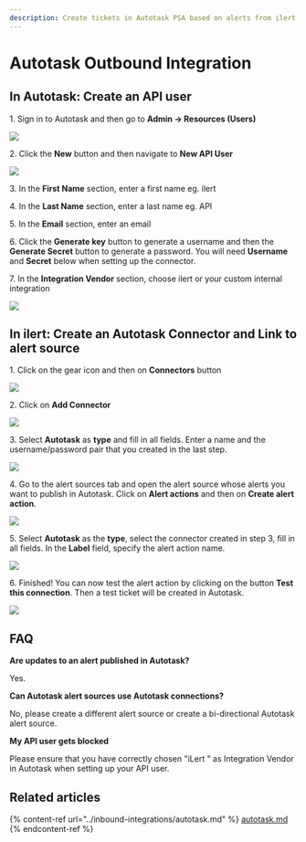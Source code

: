 ```yaml
---
description: Create tickets in Autotask PSA based on alerts from ilert.
---
```


# Autotask Outbound Integration

## In Autotask: Create an API user <a href="#create-api-user" id="create-api-user"></a>

1\. Sign in to Autotask and then go to **Admin -> Resources (Users)**

![](<../.gitbook/assets/autotask1 (1) (2).png>)

2\. Click the **New** button and then navigate to **New API User**

![](<../.gitbook/assets/autotask2 (1).png>)

3\. In the **First Name** section, enter a first name eg. ilert

4\. In the **Last Name** section, enter a last name eg. API

5\. In the **Email** section, enter an email

6\. Click the **Generate key** button to generate a username and then the **Generate Secret** button to generate a password. You will need **Username** and **Secret** below when setting up the connector.

7\. In the **Integration Vendor** section, choose ilert or your custom internal integration

![](<../.gitbook/assets/autotask3 (2).png>)

## In ilert: Create an Autotask Connector and Link to alert source

1\. Click on the gear icon and then on **Connectors** button

![](<../.gitbook/assets/iLert (16).png>)

2\. Click on **Add Connector**

![](<../.gitbook/assets/iLert (17).png>)

3\. Select **Autotask** as **type** and fill in all fields. Enter a name and the username/password pair that you created in the last step.

![](<../.gitbook/assets/iLert (18).png>)

4\. Go to the alert sources tab and open the alert source whose alerts you want to publish in Autotask. Click on **Alert actions** and then on **Create alert action**.

![](<../.gitbook/assets/new_incident_action (3).png>)

5\. Select **Autotask** as the **type**, select the connector created in step 3, fill in all fields. In the **Label** field, specify the alert action name.

![](<../.gitbook/assets/iLert (58).png>)

6\. Finished! You can now test the alert action by clicking on the button **Test this connection**. Then a test ticket will be created in Autotask.

![](<../.gitbook/assets/iLert (59).png>)

## FAQ <a href="#faq" id="faq"></a>

**Are updates to an alert published in Autotask?**

Yes.

**Can Autotask alert sources use Autotask connections?**

No, please create a different alert source or create a bi-directional Autotask alert source.

**My API user gets blocked**

Please ensure that you have correctly chosen "iLert " as Integration Vendor in Autotask when setting up your API user.

## **Related articles**

{% content-ref url="../inbound-integrations/autotask.md" %}
[autotask.md](../inbound-integrations/autotask.md)
{% endcontent-ref %}
